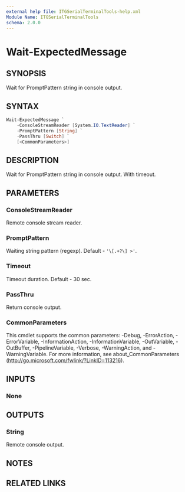 ```yaml
---
external help file: ITGSerialTerminalTools-help.xml
Module Name: ITGSerialTerminalTools
schema: 2.0.0
---
```


# Wait-ExpectedMessage

## SYNOPSIS

Wait for PromptPattern string in console output.

## SYNTAX

```powershell
Wait-ExpectedMessage `
    -ConsoleStreamReader [System.IO.TextReader] `
    -PromptPattern [String] `
    -PassThru [Switch] `
    [<CommonParameters>]
```

## DESCRIPTION

Wait for PromptPattern string in console output.
With timeout.

## PARAMETERS

### ConsoleStreamReader

Remote console stream reader.

### PromptPattern

Waiting string pattern (regexp). Default - `'\[.+?\] >'`.

### Timeout

Timeout duration. Default - 30 sec.

### PassThru

Return console output.

### CommonParameters

This cmdlet supports the common parameters: -Debug, -ErrorAction, -ErrorVariable,
-InformationAction, -InformationVariable, -OutVariable, -OutBuffer,
-PipelineVariable, -Verbose, -WarningAction, and -WarningVariable.
For more information, see about_CommonParameters (http://go.microsoft.com/fwlink/?LinkID=113216).

## INPUTS

### None

## OUTPUTS

### String

Remote console output.

## NOTES

## RELATED LINKS
